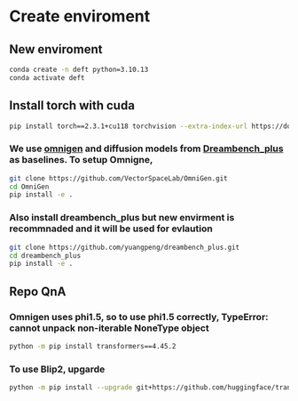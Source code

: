 # Create enviroment
## New enviroment
```bash
conda create -n deft python=3.10.13
conda activate deft
```
## Install torch with cuda
```bash
pip install torch==2.3.1+cu118 torchvision --extra-index-url https://download.pytorch.org/whl/cu118
```
### We use [omnigen](https://github.com/VectorSpaceLab/OmniGen.git) and diffusion models from [Dreambench_plus](https://github.com/yuangpeng/dreambench_plus) as baselines. To setup Omnigne,

```bash
git clone https://github.com/VectorSpaceLab/OmniGen.git
cd OmniGen
pip install -e .
```
### Also install dreambench_plus but new envirment is recommnaded and it will be used for evlaution
```bash
git clone https://github.com/yuangpeng/dreambench_plus.git
cd dreambench_plus
pip install -e .
```

## Repo QnA
### Omnigen uses phi1.5, so to use phi1.5 correctly, TypeError: cannot unpack non-iterable NoneType object
```bash
python -m pip install transformers==4.45.2
```
### To use Blip2, upgarde
```bash
python -m pip install --upgrade git+https://github.com/huggingface/transformers.git
```
